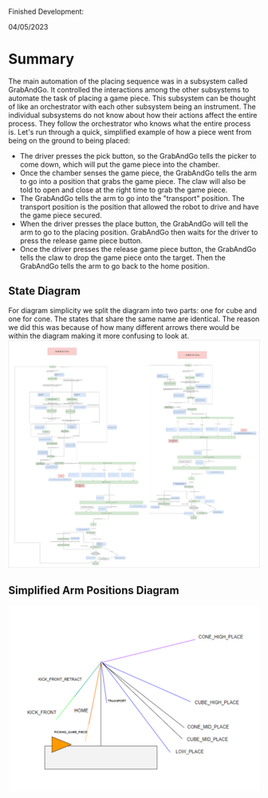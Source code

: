 Finished Development: 

04/05/2023

# Summary
The main automation of the placing sequence was in a subsystem called GrabAndGo. It controlled the interactions among the other subsystems to automate the task of placing a game piece.
This subsystem can be thought of like an orchestrator with each other subsystem being an instrument. 
The individual subsystems do not know about how their actions affect the entire process. They follow the orchestrator who knows what the entire process is. 
Let's run through a quick, simplified example of how a piece went from being on the ground to being placed:

- The driver presses the pick button, so the GrabAndGo tells the picker to come down, which will put the game piece into the chamber.
- Once the chamber senses the game piece, the GrabAndGo tells the arm to go into a position that grabs the game piece. The claw will also be told to open and close at the right time to grab the game piece.
- The GrabAndGo tells the arm to go into the "transport" position. The transport position is the position that allowed the robot to drive and have the game piece secured.
- When the driver presses the place button, the GrabAndGo will tell the arm to go to the placing position. GrabAndGo then waits for the driver to press the release game piece button.
- Once the driver presses the release game piece button, the GrabAndGo tells the claw to drop the game piece onto the target. Then the GrabAndGo tells the arm to go back to the home position.


## State Diagram
For diagram simplicity we split the diagram into two parts: one for cube and one for cone. The states that share the same 
name are identical. The reason we did this was because of how many different arrows there would be within the diagram making 
it more confusing to look at.
![GrabAndGoStateDiagram](documentation/GrabAndGoStateDiagram.png?raw=true)

## Simplified Arm Positions Diagram
![ArmPositionsDiagram](documentation/SimplifiedArmPositions.png?raw=true)
